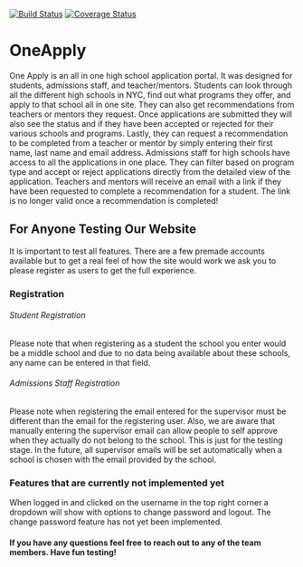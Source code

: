 [![Build Status](https://travis-ci.com/gcivil-nyu-org/fall2019-cs-gy-6063-team-three.svg?token=yyca6Ge1fiYMH6L3hgsb&branch=develop)](https://travis-ci.com/gcivil-nyu-org/fall2019-cs-gy-6063-team-three)
[![Coverage Status](https://coveralls.io/repos/github/gcivil-nyu-org/fall2019-cs-gy-6063-team-three/badge.svg?branch=develop)](https://coveralls.io/github/gcivil-nyu-org/fall2019-cs-gy-6063-team-three?branch=develop)

# OneApply
One Apply is an all in one high school application portal. It was designed for students, admissions staff, and teacher/mentors. 
Students can look through all the different high schools in NYC, find out what programs they offer, and apply to that school all in one site. They can also get recommendations from teachers or mentors they request. Once applications are submitted they will also see the status and if they have been accepted or rejected for their various schools and programs. Lastly, they can request a recommendation to be completed from a teacher or mentor by simply entering their first name, last name and email address.
Admissions staff for high schools have access to all the applications in one place. They can filter based on program type and accept or reject applications directly from the detailed view of the application.
Teachers and mentors will receive an email with a link if they have been requested to complete a recommendation for a student. The link is no longer valid once a recommendation is completed!


## For Anyone Testing Our Website
It is important to test all features. There are a few premade accounts available but to get a real feel of how the site would work we ask you to please register as users to get the full experience. 

### Registration
###### Student Registration
Please note that when registering as a student the school you enter would be a middle school and due to no data being available about these schools, any name can be entered in that field.

###### Admissions Staff Registration
Please note when registering the email entered for the supervisor must be different than the email for the registering user.
Also, we are aware that manually entering the supervisor email can allow people to self approve when they actually do not belong to the school. This is just for the testing stage. In the future, all supervisor emails will be set automatically when a school is chosen with the email provided by the school. 

### Features that are currently not implemented yet
When logged in and clicked on the username in the top right corner a dropdown will show with options to change password and logout. The change password feature has not yet been implemented. 

#### If you have any questions feel free to reach out to any of the team members. Have fun testing!
